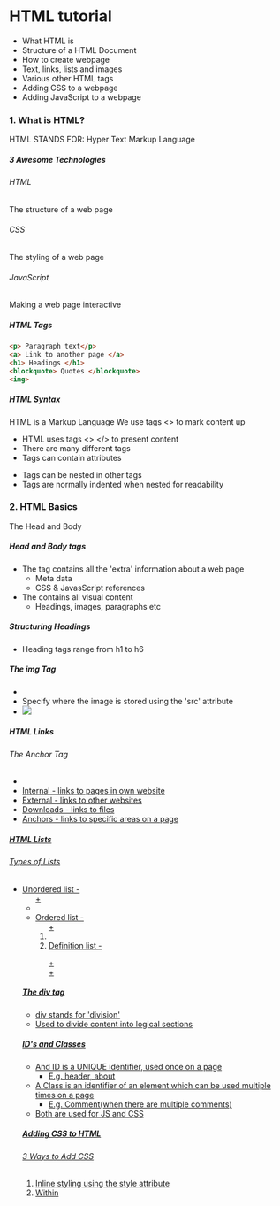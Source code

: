 # HTML tutorial

- What HTML is
- Structure of a HTML Document
- How to create webpage
- Text, links, lists and images
- Various other HTML tags
- Adding CSS to a webpage
- Adding JavaScript to a webpage

### 1. What is HTML?

HTML STANDS FOR: Hyper Text Markup Language

##### 3 Awesome Technologies

###### HTML

The structure of a web page

###### CSS

The styling of a web page

###### JavaScript

Making a web page interactive

##### HTML Tags

```html
<p> Paragraph text</p>
<a> Link to another page </a>
<h1> Headings </h1>
<blockquote> Quotes </blockquote>
<img>
```

##### HTML Syntax

HTML is a Markup Language We use tags <> to mark content up

- HTML uses tags <> </> to present content
- There are many different tags
- Tags can contain attributes <p class="myclass">
- Tags can be nested in other tags
- Tags are normally indented when nested for readability

### 2. HTML Basics

The Head and Body

##### Head and Body tags

- The <head> tag contains all the 'extra' information about a web page
    - Meta data
    - CSS & JavasScript references
- The <body> contains all visual content
    - Headings, images, paragraphs etc

##### Structuring Headings

- Heading tags range from h1 to h6

##### The img Tag

- <img>
- Specify where the image is stored using the 'src' attribute
- <img src="image-source-path.jpg">

##### HTML Links

###### The Anchor Tag

- <a href="link-source">
- Internal - links to pages in own website
- External - links to other websites
- Downloads - links to files
- Anchors - links to specific areas on a page

##### HTML Lists

###### Types of Lists

- Unordered list - <ul> + <li>
- Ordered list - <ol> + <li>
- Definition list - <dl> + <dt> + <dd>


##### The div tag

- div stands for 'division'
- Used to divide content into logical sections

##### ID's and Classes

- And ID is a UNIQUE identifier, used once on a page
    - E.g. header, about
- A Class is an identifier of an element which can be used multiple times on a page
    - E.g. Comment(when there are multiple comments)
- Both are used for JS and CSS

##### Adding CSS to HTML

###### 3 Ways to Add CSS

1. Inline styling using the style attribute
2. Within <style> tags in the head of the document
3. By linking up a stylesheet in the head

